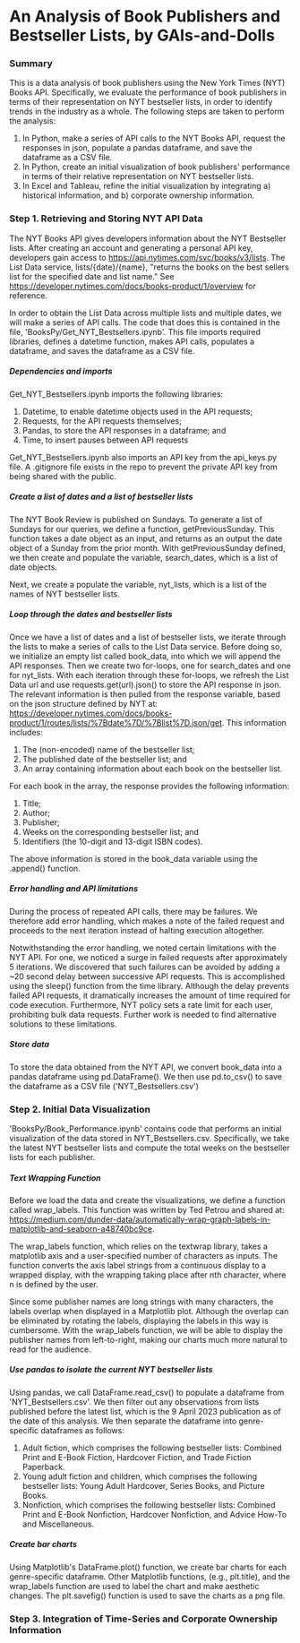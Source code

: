 # An Analysis of Book Publishers and Bestseller Lists, by GAIs-and-Dolls

### Summary

This is a data analysis of book publishers using the New York Times (NYT) Books API. Specifically, we evaluate the performance of book publishers in terms of their representation on NYT bestseller lists, in order to identify trends in the industry as a whole. The following steps are taken to perform the analysis:

1. In Python, make a series of API calls to the NYT Books API, request the responses in json, populate a pandas dataframe, and save the dataframe as a CSV file.
2. In Python, create an initial visualization of book publishers' performance in terms of their relative representation on NYT bestseller lists. 
3. In Excel and Tableau, refine the initial visualization by integrating a) historical information, and b) corporate ownership information. 

### Step 1. Retrieving and Storing NYT API Data

The NYT Books API gives developers information about the NYT Bestseller lists. After creating an account and generating a personal API key, developers gain access to https://api.nytimes.com/svc/books/v3/lists. The List Data service, lists/{date}/{name}, "returns the books on the best sellers list for the specified date and list name." See https://developer.nytimes.com/docs/books-product/1/overview for reference.     

In order to obtain the List Data across multiple lists and multiple dates, we will make a series of API calls. The code that does this is contained in the file, 'BooksPy/Get_NYT_Bestsellers.ipynb'. This file imports required libraries, defines a datetime function, makes API calls, populates a dataframe, and saves the dataframe as a CSV file.   

##### Dependencies and imports

Get_NYT_Bestsellers.ipynb imports the following libraries: 

1. Datetime, to enable datetime objects used in the API requests;
2. Requests, for the API requests themselves;
3. Pandas, to store the API responses in a dataframe; and
4. Time, to insert pauses between API requests

Get_NYT_Bestsellers.ipynb also imports an API key from the api_keys.py file. A .gitignore file exists in the repo to prevent the private API key from being shared with the public.

##### Create a list of dates and a list of bestseller lists

The NYT Book Review is published on Sundays. To generate a list of Sundays for our queries, we define a function, getPreviousSunday. This function takes a date object as an input, and returns as an output the date object of a Sunday from the prior month. With getPreviousSunday defined, we then create and populate the variable, search_dates, which is a list of date objects.  

Next, we create a populate the variable, nyt_lists, which is a list of the names of NYT bestseller lists.

##### Loop through the dates and bestseller lists

Once we have a list of dates and a list of bestseller lists, we iterate through the lists to make a series of calls to the List Data service. Before doing so, we initialize an empty list called book_data, into which we will append the API responses. Then we create two for-loops, one for search_dates and one for nyt_lists. With each iteration through these for-loops, we refresh the List Data url and use requests.get(url).json() to store the API response in json. The relevant information is then pulled from the response variable, based on the json structure defined by NYT at: https://developer.nytimes.com/docs/books-product/1/routes/lists/%7Bdate%7D/%7Blist%7D.json/get. This information includes:

1. The (non-encoded) name of the bestseller list;
2. The published date of the bestseller list; and
3. An array containing information about each book on the bestseller list. 

For each book in the array, the response provides the following information:

1. Title;
2. Author;
3. Publisher;
4. Weeks on the corresponding bestseller list; and
5. Identifiers (the 10-digit and 13-digit ISBN codes).

The above information is stored in the book_data variable using the .append() function. 

##### Error handling and API limitations 

During the process of repeated API calls, there may be failures. We therefore add error handling, which makes a note of the failed request and proceeds to the next iteration instead of halting execution altogether. 

Notwithstanding the error handling, we noted certain limitations with the NYT API. For one, we noticed a surge in failed requests after approximately 5 iterations. We discovered that such failures can be avoided by adding a ~20 second delay between successive API requests. This is accomplished using the sleep() function from the time library. Although the delay prevents failed API requests, it dramatically increases the amount of time required for code execution. Furthermore, NYT policy sets a rate limit for each user, prohibiting bulk data requests. Further work is needed to find alternative solutions to these limitations.     

##### Store data

To store the data obtained from the NYT API, we convert book_data into a pandas dataframe using pd.DataFrame(). We then use pd.to_csv() to save the dataframe as a CSV file ('NYT_Bestsellers.csv')

### Step 2. Initial Data Visualization

'BooksPy/Book_Performance.ipynb' contains code that performs an initial visualization of the data stored in NYT_Bestsellers.csv. Specifically, we take the latest NYT bestseller lists and compute the total weeks on the bestseller lists for each publisher.

##### Text Wrapping Function

Before we load the data and create the visualizations, we define a function called wrap_labels. This function was written by Ted Petrou and shared at: https://medium.com/dunder-data/automatically-wrap-graph-labels-in-matplotlib-and-seaborn-a48740bc9ce.

The wrap_labels function, which relies on the textwrap library, takes a matplotlib axis and a user-specified number of characters as inputs. The function converts the axis label strings from a continuous display to a wrapped display, with the wrapping taking place after nth character, where n is defined by the user.

Since some publisher names are long strings with many characters, the labels overlap when displayed in a Matplotlib plot. Although the overlap can be eliminated by rotating the labels, displaying the labels in this way is cumbersome. With the wrap_labels function, we will be able to display the publisher names from left-to-right, making our charts much more natural to read for the audience.

##### Use pandas to isolate the current NYT bestseller lists

Using pandas, we call DataFrame.read_csv() to populate a dataframe from 'NYT_Bestsellers.csv'. We then filter out any observations from lists published before the latest list, which is the 9 April 2023 publication as of the date of this analysis. We then separate the dataframe into genre-specific dataframes as follows:

1. Adult fiction, which comprises the following bestseller lists: Combined Print and E-Book Fiction, Hardcover Fiction, and Trade Fiction Paperback.
2. Young adult fiction and children, which comprises the following bestseller lists: Young Adult Hardcover, Series Books, and Picture Books.
3. Nonfiction, which comprises the following bestseller lists: Combined Print and E-Book Nonfiction, Hardcover Nonfiction, and Advice How-To and Miscellaneous. 

##### Create bar charts

Using Matplotlib's DataFrame.plot() function, we create bar charts for each genre-specific dataframe. Other Matplotlib functions, (e.g., plt.title), and the wrap_labels function are used to label the chart and make aesthetic changes. The plt.savefig() function is used to save the charts as a png file.

### Step 3. Integration of Time-Series and Corporate Ownership Information 